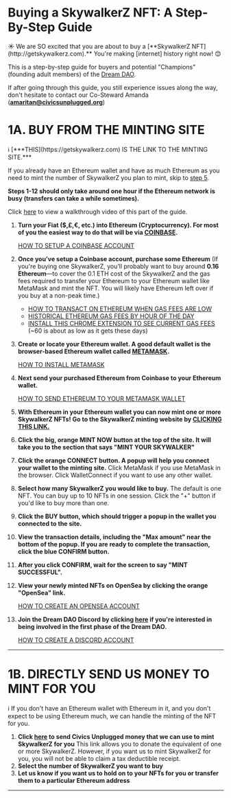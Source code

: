 # Buying a SkywalkerZ NFT: A Step-By-Step Guide

<aside>
☀️ We are SO excited that you are about to buy a [**SkywalkerZ NFT](http://getskywalkerz.com).** You're making [internet] history right now! 😊

This is a step-by-step guide for buyers and potential "Champions" (founding adult members) of the [Dream DAO](https://www.notion.so/Civics-Unplugged-s-Dream-DAO-A-Deeper-Dive-5142d24477064342b71267242f15749b?pvs=21).

If after going through this guide, you still experience issues along the way, don't hesitate to contact our Co-Steward Amanda (**amaritan@civicsunplugged.org**)

</aside>

# 1A. BUY FROM THE MINTING SITE

<aside>
ℹ️ [***THIS](https://getskywalkerz.com) IS THE LINK TO THE MINTING SITE.***

If you already have an Ethereum wallet and have as much Ethereum as you need to mint the number of SkywalkerZ you plan to mint, skip to [step 5](https://www.notion.so/bb007d8225494a80ad5dd16e33bc98eb?pvs=21).

**Steps 1-12 should only take around one hour if the Ethereum network is busy (transfers can take a while sometimes).**

 Click [here](https://www.loom.com/share/e42374a421c148f08e767bac6921a270) to view a walkthrough video of this part of the guide.

</aside>

1. **Turn your Fiat ($,£,€, etc.) into Ethereum (Cryptocurrency). For most of you the easiest way to do that will be via [COINBASE](http://www.coinbase.com/).**
    
    [HOW TO SETUP A COINBASE ACCOUNT](https://www.youtube.com/watch?v=BVFVZ7CFYEk)
    
2. **Once you’ve setup a Coinbase account, purchase some Ethereum** (If you're buying one  SkywalkerZ, you’ll probably want to buy around **0.16 Ethereum**—to cover the 0.1 ETH cost of the SkywalkerZ and the gas fees required to transfer your Ethereum to your Ethereum wallet like MetaMask and mint the NFT. You will likely have Ethereum left over if you buy at a non-peak time.)
    - [HOW TO TRANSACT ON ETHEREUM WHEN GAS FEES ARE LOW](https://coinmarketcap.com/alexandria/article/what-is-the-best-time-to-transact-on-ethereum-flipside-crypto)
    - [HISTORICAL ETHEREUM GAS FEES BY HOUR OF THE DAY](https://ethereumprice.org/gas/)
    - [INSTALL THIS CHROME EXTENSION TO SEE CURRENT GAS FEES](https://chrome.google.com/webstore/detail/ethereum-gas-price-extens/innfmlnnhfcebjcnfopadflecemoddnp/related?hl=en) (~60 is about as low as it gets these days)
3. **Create or locate your Ethereum wallet. A good default wallet is the browser-based Ethereum wallet called [METAMASK](https://metamask.io/download.html#w-tabs-0-data-w-pane-0).**
    
    [HOW TO INSTALL METAMASK](https://www.youtube.com/watch?v=Af_lQ1zUnoM)
    
4. **Next send your purchased Ethereum from Coinbase to your Ethereum wallet.**
    
    [HOW TO SEND ETHEREUM TO YOUR METAMASK WALLET](https://www.youtube.com/watch?v=9NQgCyOXQlY)
    
5. **With Ethereum in your Ethereum wallet you can now mint one or more SkywalkerZ NFTs! Go to the SkywalkerZ minting website by [CLICKING THIS LINK.](https://opensea.io/collection/skywalkerz)**
6. **Click the big, orange MINT NOW button at the top of the site. It will take you to the section that says "MINT YOUR SKYWALKER"**
7. **Click the orange CONNECT button. A popup will help you connect your wallet to the minting site.** Click MetaMask if you use MetaMask in the browser. Click WalletConnect if you want to use any other wallet.
8. **Select how many SkywalkerZ you would like to buy.** The default is one NFT. You can buy up to 10 NFTs in one session. Click the "+" button if you'd like to buy more than one.
9. **Click the BUY button, which should trigger a popup in the wallet you connected to the site.**
10. **View the transaction details, including the "Max amount" near the bottom of the popup. If you are ready to complete the transaction, click the blue CONFIRM button.**
11. **After you click CONFIRM, wait for the screen to say "MINT SUCCESSFUL".**
12. **View your newly minted NFTs on OpenSea by clicking the orange "OpenSea" link.** 
    
    [HOW TO CREATE AN OPENSEA ACCOUNT](https://support.opensea.io/hc/en-us/articles/360061676254-How-do-I-create-an-OpenSea-account-)
    
13. **Join the Dream DAO Discord by clicking [here](https://discord.gg/t4w6HUgMcM) if you're interested in being involved in the first phase of the Dream DAO.**
    
    [HOW TO CREATE A DISCORD ACCOUNT](https://support.discord.com/hc/en-us/articles/360033931551-Getting-Started)
    

---

# 1B. DIRECTLY SEND US MONEY TO MINT FOR YOU

<aside>
ℹ️ If you don't have an Ethereum wallet with Ethereum in it, and you don't expect to be using Ethereum much, we can handle the minting of the NFT for you.

</aside>

1. **Click [here](https://crm.bloomerang.co/HostedDonation?ApiKey=pub_f4afe884-073d-11ec-91b6-02ed36bbc03f&WidgetId=105472) to send Civics Unplugged money that we can use to mint SkywalkerZ for you**
This link allows you to donate the equivalent of one or more SkywalkerZ. However, if you want us to mint SkywalkerZ for you, you will not be able to claim a tax deductible receipt.
2. **Select the number of SkywalkerZ you want to buy**
3. **Let us know if you want us to hold on to your NFTs for you or transfer them to a particular Ethereum address**

---